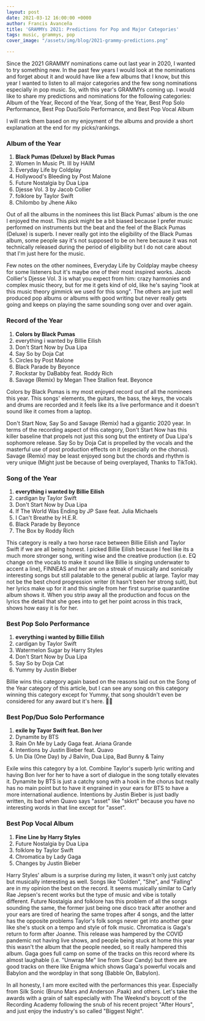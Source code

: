 ```yaml
---
layout: post
date: 2021-03-12 16:00:00 +0000
author: Francis Avanceña
title: 'GRAMMYs 2021: Predictions for Pop and Major Categories'
tags: music, grammys, pop
cover_image: "/assets/img/blog/2021-grammy-predictions.png"

---
```

Since the 2021 GRAMMY nominations came out last year in 2020, I wanted to try something new. In the past few years I would look at the nominations and forget about it and would have like a few albums that I know, but this year I wanted to listen to all major categories and the few song nominations especially in pop music. So, with this year's GRAMMYs coming up. I would like to share my predictions and nominations for the following categories: Album of the Year, Record of the Year, Song of the Year, Best Pop Solo Performance, Best Pop Duo/Solo Performance, and Best Pop Vocal Album

I will rank them based on my enjoyment of the albums and provide a short explanation at the end for my picks/rankings.

### Album of the Year

1. **Black Pumas (Deluxe) by Black Pumas**
2. Women In Music Pt. III by HAIM
3. Everyday Life by Coldplay
4. Hollywood's Bleeding by Post Malone
5. Future Nostalgia by Dua Lipa
6. Djesse Vol. 3 by Jacob Collier
7. folklore by Taylor Swift
8. Chilombo by Jhene Aiko

Out of all the albums in the nominees this list Black Pumas' album is the one I enjoyed the most. This pick might be a bit biased because I prefer music performed on instruments but the beat and the feel of the Black Pumas (Deluxe) is superb. I never really got into the eligibility of the Black Pumas album, some people say it's not supposed to be on here because it was not technically released during the period of eligibility but I do not care about that I'm just here for the music.

Few notes on the other nominees, Everyday Life by Coldplay maybe cheesy for some listeners but it's maybe one of their most inspired works. Jacob Collier's Djesse Vol. 3 is what you expect from him: crazy harmonies and complex music theory, but for me it gets kind of old, like he's saying "look at this music theory gimmick we used for this song". The others are just well produced pop albums or albums with good writing but never really gets going and keeps on playing the same sounding song over and over again.

### Record of the Year

1. **Colors by Black Pumas**
2. everything i wanted by Billie Eilish
3. Don't Start Now by Dua Lipa
4. Say So by Doja Cat
5. Circles by Post Malone
6. Black Parade by Beyonce
7. Rockstar by DaBabby feat. Roddy Rich
8. Savage (Remix) by Megan Thee Stallion feat. Beyonce

Colors by Black Pumas is my most enjoyed record out of all the nominees this year. This songs' elements, the guitars, the bass, the keys, the vocals and drums are recorded and it feels like its a live performance and it doesn't sound like it comes from a laptop.

Don't Start Now, Say So and Savage (Remix) had a gigantic 2020 year. In terms of the recording aspect of this category, Don't Start Now has this killer baseline that propels not just this song but the entirety of Dua Lipa's sophomore release. Say So by Doja Cat is propelled  by the vocals and the masterful use of post production effects on it (especially on the chorus). Savage (Remix) may be least enjoyed song but the chords and rhythm is very unique (Might just be because of being overplayed, Thanks to TikTok).

### Song of the Year

1. **everything i wanted by Billie Eilish**
2. cardigan by Taylor Swift
3. Don't Start Now by Dua Lipa
4. If The World Was Ending by JP Saxe feat. Julia Michaels
5. I Can't Breathe by H.E.R.
6. Black Parade by Beyonce
7. The Box by Roddy Rich

This category is really a two horse race between Billie Eilish and Taylor Swift if we are all being honest. I picked Billie Eilish because I feel like its a much more stronger song, writing wise and the creative production (i.e. EQ change on the vocals to make it sound like Billie is singing underwater to accent a line), FINNEAS and her are on a streak of musically and sonically interesting songs but still palatable to the general public at large. Taylor may not be the best chord progression writer (it hasn't been her strong suit), but her lyrics make up for it and this single from her first surprise quarantine album shows it. When you strip away all the production and focus on the lyrics the detail that she goes into to get her point across in this track, shows how easy it is for her.

### Best Pop Solo Performance

1. **everything i wanted by Billie Eilish**
2. cardigan by Taylor Swift
3. Watermelon Sugar by Harry Styles
4. Don't Start Now by Dua Lipa
5. Say So by Doja Cat
6. Yummy by Justin Bieber

Billie wins this category again based on the reasons laid out on the Song of the Year category of this article, but I can see any song on this category winning this category except for Yummy, that song shouldn't even be considered for any award but it's here. 🤷‍♂️

### Best Pop/Duo Solo Performance

1. **exile by Tayor Swift feat. Bon Iver**
2. Dynamite by BTS
3. Rain On Me by Lady Gaga feat. Ariana Grande
4. Intentions by Justin Bieber feat. Quavo
5. Un Dia (One Day) by J Balvin, Dua Lipa, Bad Bunny & Tainy

Exile wins this category by a lot. Combine Taylor's superb lyric writing and having Bon Iver for her to have a sort of dialogue in the song totally elevates it. Dynamite by BTS is just a catchy song with a hook in the chorus but really has no main point but to have it engrained in your ears for BTS to have a more international audience. Intentions by Justin Bieber is just badly written, its bad when Quavo says "asset" like "skkrt" because you have no interesting words in that line except for "asset".

### Best Pop Vocal Album

1. **Fine Line by Harry Styles**
2. Future Nostalgia by Dua Lipa
3. folklore by Taylor Swift
4. Chromatica by Lady Gaga
5. Changes by Justin Bieber

Harry Styles' album is a surprise during my listen, it wasn't only just catchy but musically interesting as well. Songs like "Golden", "She", and "Falling" are in my opinion the best on the record. It seems musically similar to Carly Rae Jepsen's recent works but the type of music and vibe is totally different. Future Nostalgia and folklore has this problem of all the songs sounding the same, the former just being one disco track after another and your ears are tired of hearing the same tropes after 4 songs, and the latter has the opposite problems Taylor's folk songs never get into another gear like she's stuck on a tempo and style of folk music. Chromatica is Gaga's return to form after Joanne. This release was hampered by the COVID pandemic not having live shows, and people being stuck at home this year this wasn't the album that the people needed, so it really hampered this album. Gaga goes full camp on some of the tracks on this record where its almost laughable (i.e. "Unwrap Me" line from Sour Candy) but there are good tracks on there like Enigma which shows Gaga's powerful vocals and Babylon and the wordplay in that song (Babble On, Babylon).

In all honesty, I am more excited with the performances this year. Especially from Silk Sonic (Bruno Mars and Anderson .Paak) and others. Let's take the awards with a grain of salt especially with The Weeknd's boycott of the Recording Academy following the snub of his recent project "After Hours", and just enjoy the industry's so called "Biggest Night".